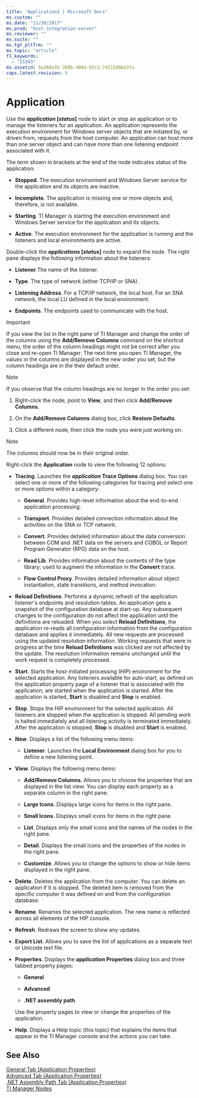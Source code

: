 ```yaml
---
title: "Application2 | Microsoft Docs"
ms.custom: ""
ms.date: "11/30/2017"
ms.prod: "host-integration-server"
ms.reviewer: ""
ms.suite: ""
ms.tgt_pltfrm: ""
ms.topic: "article"
f1_keywords: 
  - "15343"
ms.assetid: 5e266a32-3b0b-408d-93c2-74215d9bd37a
caps.latest.revision: 5
---
```

# Application
Use the ***application* [*status*]** node to start or stop an application or to manage the listeners for an application. An application represents the execution environment for Windows server objects that are initiated by, or driven from, requests from the host computer. An application can host more than one server object and can have more than one listening endpoint associated with it.  
  
 The term shown in brackets at the end of the node indicates status of the application:  
  
-   **Stopped**. The execution environment and Windows Server service for the application and its objects are inactive.  
  
-   **Incomplete**. The application is missing one or more objects and, therefore, is not available.  
  
-   **Starting**. TI Manager is starting the execution environment and Windows Server service for the application and its objects.  
  
-   **Active**. The execution environment for the application is running and the listeners and local environments are active.  
  
 Double-click the ***applications* [*status*]** node to expand the node. The right pane displays the following information about the listeners:  
  
-   **Listener**.The name of the listener.  
  
-   **Type**. The type of network (either TCP/IP or SNA).  
  
-   **Listening Address**. For a TCP/IP network, the local host. For an SNA network, the local LU defined in the local environment.  
  
-   **Endpoints**. The endpoints used to communicate with the host.  
  
> [!IMPORTANT]
>  If you view the list in the right pane of TI Manager and change the order of the columns using the **Add/Remove Columns** command on the shortcut menu, the order of the column headings might not be correct after you close and re-open TI Manager. The next time you open TI Manager, the values in the columns are displayed in the new order you set, but the column headings are in the their default order.  
  
> [!NOTE]
>  If you observe that the column headings are no longer in the order you set:  
  
1.  Right-click the node, point to **View**, and then click **Add/Remove Columns**.  
  
2.  On the **Add/Remove Columns** dialog box, click **Restore Defaults**.  
  
3.  Click a different node, then click the node you were just working on.  
  
> [!NOTE]
>  The columns should now be in their original order.  
  
 Right-click the **Application** node to view the following 12 options:  
  
-   **Tracing**. Launches the ***application* Trace Options** dialog box. You can select one or more of the following categories for tracing and select one or more options within a category:  
  
    -   **General**. Provides high-level information about the end-to-end application processing.  
  
    -   **Transport**. Provides detailed connection information about the activities on the SNA or TCP network.  
  
    -   **Convert**. Provides detailed information about the data conversion between COM and .NET data on the servers and COBOL or Report Program Generator (RPG) data on the host.  
  
    -   **Read Lib**. Provides information about the contents of the type library; used to augment the information in the **Convert** trace.  
  
    -   **Flow Control Proxy**. Provides detailed information about object instantiation, state transitions, and method invocation.  
  
-   **Reload Definitions**. Performs a dynamic refresh of the application listener's endpoints and resolution tables. An application gets a snapshot of the configuration database at start-up. Any subsequent changes to the configuration do not affect the application until the definitions are reloaded. When you select **Reload Definitions**, the application re-reads all configuration information from the configuration database and applies it immediately. All new requests are processed using the updated resolution information. Working requests that were in progress at the time **Reload Definitions** was clicked are not affected by the update. The resolution information remains unchanged until the work request is completely processed.  
  
-   **Start**. Starts the host-initiated processing (HIP) environment for the selected application. Any listeners available for auto-start, as defined on the application property page of a listener that is associated with the application, are started when the application is started. After the application is started, **Start** is disabled and **Stop** is enabled.  
  
-   **Stop**. Stops the HIP environment for the selected application. All listeners are stopped when the application is stopped. All pending work is halted immediately and all listening activity is terminated immediately. After the application is stopped, **Stop** is disabled and **Start** is enabled.  
  
-   **New**. Displays a list of the following menu items:  
  
    -   **Listener**. Launches the **Local Environment** dialog box for you to define a new listening point.  
  
-   **View**. Displays the following menu items:  
  
    -   **Add/Remove Columns**. Allows you to choose the properties that are displayed in the list view. You can display each property as a separate column in the right pane.  
  
    -   **Large Icons**. Displays large icons for items in the right pane.  
  
    -   **Small Icons**. Displays small icons for items in the right pane.  
  
    -   **List**. Displays only the small icons and the names of the nodes in the right pane.  
  
    -   **Detail**. Displays the small icons and the properties of the nodes in the right pane.  
  
    -   **Customize**. Allows you to change the options to show or hide items displayed in the right pane.  
  
-   **Delete**. Deletes the application from the computer. You can delete an application if it is stopped. The deleted item is removed from the specific computer it was defined on and from the configuration database.  
  
-   **Rename**. Renames the selected application. The new name is reflected across all elements of the HIP console.  
  
-   **Refresh**. Redraws the screen to show any updates.  
  
-   **Export List**. Allows you to save the list of applications as a separate text or Unicode text file.  
  
-   **Properties**. Displays the ***application* Properties** dialog box and three tabbed property pages:  
  
    -   **General**  
  
    -   **Advanced**  
  
    -   **.NET assembly path**  
  
     Use the property pages to view or change the properties of the application.  
  
-   **Help**. Displays a Help topic (this topic) that explains the items that appear in the TI Manager console and the actions you can take.  
  
## See Also  
 [General Tab (Application Properties)](../HIS2010/general-tab-application-properties-2.md)   
 [Advanced Tab (Application Properties)](../HIS2010/advanced-tab-application-properties-2.md)   
 [.NET Assembly Path Tab (Application Properties)](../HIS2010/net-assembly-path-tab-application-properties-1.md)   
 [TI Manager Nodes](../HIS2010/ti-manager-nodes1.md)